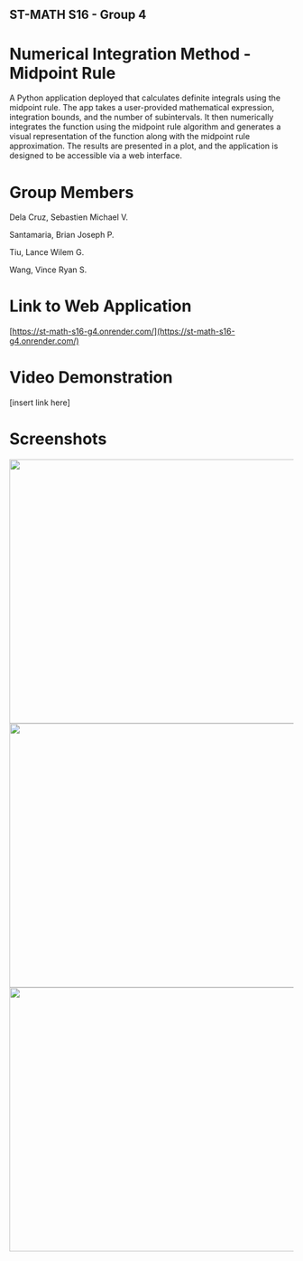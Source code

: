 ## ST-MATH S16 - Group 4
# Numerical Integration Method - Midpoint Rule
A Python application deployed that calculates definite integrals using the midpoint rule. The app takes a user-provided mathematical expression, integration bounds, and the number of subintervals. It then numerically integrates the function using the midpoint rule algorithm and generates a visual representation of the function along with the midpoint rule approximation. The results are presented in a plot, and the application is designed to be accessible via a web interface.

# Group Members
Dela Cruz, Sebastien Michael V.

Santamaria, Brian Joseph P.

Tiu, Lance Wilem G.

Wang, Vince Ryan S.

# Link to Web Application
[https://st-math-s16-g4.onrender.com/](https://st-math-s16-g4.onrender.com/)

# Video Demonstration
[insert link here]

# Screenshots
<img src = "https://cdn.discordapp.com/attachments/1179818614786887791/1180497521496313937/Screenshot1.png" width = 864 height = 467>
<img src = "https://cdn.discordapp.com/attachments/1179818614786887791/1180497529972998264/Screenshot2.png" width = 864 height = 467>
<img src = "https://cdn.discordapp.com/attachments/1179818614786887791/1180497537807962232/Screenshot3.png" width = 864 height = 467>
